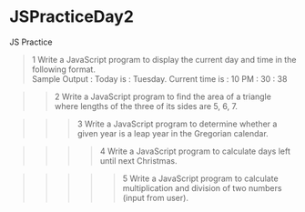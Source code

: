 # JSPracticeDay2

JS Practice
>1	Write a JavaScript program to display the current day and time in the following format.  
	Sample Output : Today is : Tuesday. 
	Current time is : 10 PM : 30 : 38 
	
>>2	Write a JavaScript program to find the area of a triangle where lengths of the three of its sides are 5, 6, 7. 


>>>3 	Write a JavaScript program to determine whether a given year is a leap year in the Gregorian calendar. 


>>>>4	Write a JavaScript program to calculate days left until next Christmas.  


>>>>>5	Write a JavaScript program to calculate multiplication and division of two numbers (input from user). 
